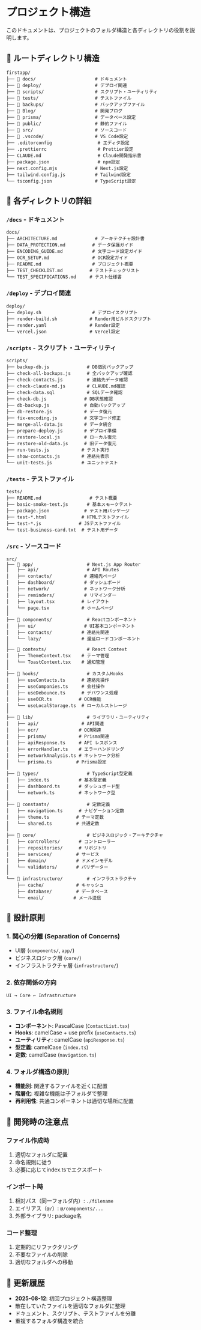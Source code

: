 # プロジェクト構造

このドキュメントは、プロジェクトのフォルダ構造と各ディレクトリの役割を説明します。

## 📁 ルートディレクトリ構造

```
firstapp/
├── 📁 docs/                      # ドキュメント
├── 📁 deploy/                    # デプロイ関連
├── 📁 scripts/                   # スクリプト・ユーティリティ
├── 📁 tests/                     # テストファイル
├── 📁 backups/                   # バックアップファイル
├── 📁 Blog/                      # 開発ブログ
├── 📁 prisma/                    # データベース設定
├── 📁 public/                    # 静的ファイル
├── 📁 src/                       # ソースコード
├── 📁 .vscode/                   # VS Code設定
├── .editorconfig                 # エディタ設定
├── .prettierrc                   # Prettier設定
├── CLAUDE.md                     # Claude開発指示書
├── package.json                  # npm設定
├── next.config.mjs              # Next.js設定
├── tailwind.config.js           # Tailwind設定
└── tsconfig.json                # TypeScript設定
```

## 📂 各ディレクトリの詳細

### `/docs` - ドキュメント
```
docs/
├── ARCHITECTURE.md              # アーキテクチャ設計書
├── DATA_PROTECTION.md          # データ保護ガイド
├── ENCODING_GUIDE.md           # 文字コード設定ガイド
├── OCR_SETUP.md                # OCR設定ガイド
├── README.md                   # プロジェクト概要
├── TEST_CHECKLIST.md          # テストチェックリスト
└── TEST_SPECIFICATIONS.md     # テスト仕様書
```

### `/deploy` - デプロイ関連
```
deploy/
├── deploy.sh                   # デプロイスクリプト
├── render-build.sh            # Render用ビルドスクリプト
├── render.yaml                # Render設定
└── vercel.json                # Vercel設定
```

### `/scripts` - スクリプト・ユーティリティ
```
scripts/
├── backup-db.js              # DB個別バックアップ
├── check-all-backups.js      # 全バックアップ確認
├── check-contacts.js         # 連絡先データ確認
├── check-claude-md.js        # CLAUDE.md確認
├── check-data.sql            # SQLデータ確認
├── check-db.js              # DB状態確認
├── db-backup.js             # 自動バックアップ
├── db-restore.js            # データ復元
├── fix-encoding.js          # 文字コード修正
├── merge-all-data.js        # データ統合
├── prepare-deploy.js        # デプロイ準備
├── restore-local.js         # ローカル復元
├── restore-old-data.js      # 旧データ復元
├── run-tests.js            # テスト実行
├── show-contacts.js        # 連絡先表示
└── unit-tests.js           # ユニットテスト
```

### `/tests` - テストファイル
```
tests/
├── README.md                  # テスト概要
├── basic-smoke-test.js       # 基本スモークテスト
├── package.json             # テスト用パッケージ
├── test-*.html             # HTMLテストファイル
├── test-*.js              # JSテストファイル
└── test-business-card.txt  # テスト用データ
```

### `/src` - ソースコード
```
src/
├── 📁 app/                    # Next.js App Router
│   ├── api/                  # API Routes
│   ├── contacts/            # 連絡先ページ
│   ├── dashboard/           # ダッシュボード
│   ├── network/             # ネットワーク分析
│   ├── reminders/           # リマインダー
│   ├── layout.tsx          # レイアウト
│   └── page.tsx            # ホームページ
│
├── 📁 components/             # Reactコンポーネント
│   ├── ui/                  # UI基本コンポーネント
│   ├── contacts/           # 連絡先関連
│   └── lazy/               # 遅延ロードコンポーネント
│
├── 📁 contexts/               # React Context
│   ├── ThemeContext.tsx    # テーマ管理
│   └── ToastContext.tsx    # 通知管理
│
├── 📁 hooks/                  # カスタムHooks
│   ├── useContacts.ts      # 連絡先操作
│   ├── useCompanies.ts     # 会社操作
│   ├── useDebounce.ts      # デバウンス処理
│   ├── useOCR.ts          # OCR機能
│   └── useLocalStorage.ts  # ローカルストレージ
│
├── 📁 lib/                    # ライブラリ・ユーティリティ
│   ├── api/                # API関連
│   ├── ocr/               # OCR関連
│   ├── prisma/            # Prisma関連
│   ├── apiResponse.ts     # API レスポンス
│   ├── errorHandler.ts    # エラーハンドリング
│   ├── networkAnalysis.ts # ネットワーク分析
│   └── prisma.ts         # Prisma設定
│
├── 📁 types/                  # TypeScript型定義
│   ├── index.ts           # 基本型定義
│   ├── dashboard.ts       # ダッシュボード型
│   └── network.ts         # ネットワーク型
│
├── 📁 constants/              # 定数定義
│   ├── navigation.ts      # ナビゲーション定数
│   ├── theme.ts          # テーマ定数
│   └── shared.ts         # 共通定数
│
├── 📁 core/                   # ビジネスロジック・アーキテクチャ
│   ├── controllers/       # コントローラー
│   ├── repositories/      # リポジトリ
│   ├── services/         # サービス
│   ├── domain/           # ドメインモデル
│   └── validators/       # バリデーター
│
└── 📁 infrastructure/         # インフラストラクチャ
    ├── cache/            # キャッシュ
    ├── database/         # データベース
    └── email/           # メール送信
```

## 🎯 設計原則

### 1. **関心の分離 (Separation of Concerns)**
- UI層 (`components/`, `app/`)
- ビジネスロジック層 (`core/`)
- インフラストラクチャ層 (`infrastructure/`)

### 2. **依存関係の方向**
```
UI → Core ← Infrastructure
```

### 3. **ファイル命名規則**
- **コンポーネント**: PascalCase (`ContactList.tsx`)
- **Hooks**: camelCase + use prefix (`useContacts.ts`)
- **ユーティリティ**: camelCase (`apiResponse.ts`)
- **型定義**: camelCase (`index.ts`)
- **定数**: camelCase (`navigation.ts`)

### 4. **フォルダ構造の原則**
- **機能別**: 関連するファイルを近くに配置
- **階層化**: 複雑な機能は子フォルダで整理
- **再利用性**: 共通コンポーネントは適切な場所に配置

## 🔧 開発時の注意点

### ファイル作成時
1. 適切なフォルダに配置
2. 命名規則に従う
3. 必要に応じてindex.tsでエクスポート

### インポート時
1. 相対パス（同一フォルダ内）: `./filename`
2. エイリアス（`@/`）: `@/components/...`
3. 外部ライブラリ: package名

### コード整理
1. 定期的にリファクタリング
2. 不要なファイルの削除
3. 適切なフォルダへの移動

## 📝 更新履歴

- **2025-08-12**: 初回プロジェクト構造整理
- 散在していたファイルを適切なフォルダに整理
- ドキュメント、スクリプト、テストファイルを分離
- 重複するフォルダ構造を統合